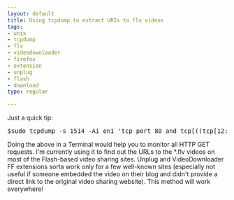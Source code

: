 ```yaml
--- 
layout: default
title: Using tcpdump to extract URIs to flv videos
tags: 
- unix
- tcpdump
- flv
- videodownloader
- firefox
- extension
- unplug
- flash
- download
type: regular

---
```

<p>Just a quick tip:</p>

<p/><pRE>$sudo tcpdump -s 1514 -Ai en1 'tcp port 80 and tcp[((tcp[12:1] &amp; 0xf0) &gt;&gt; 2):4] = 0x47455420'</PRE><p/><p>Doing the above in a Terminal would help you to monitor all HTTP GET requests. I'm currently using it to find out the URLs to the *.flv videos on most of the Flash-based video sharing sites. Unplug and VideoDownloader FF extensions sorta work only for a few well-known sites (especially not useful if someone embedded the video on their blog and didn't provide a direct link to the original video sharing website). This method will work everywhere!<br />
 </p>


